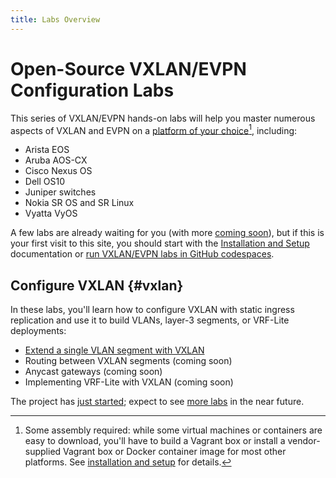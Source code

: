 ```yaml
---
title: Labs Overview
---
```

# Open-Source VXLAN/EVPN Configuration Labs

This series of VXLAN/EVPN hands-on labs will help you master numerous aspects of VXLAN and EVPN on a [platform of your choice](https://netlab.tools/module/vxlan/#platform-support)[^PC], including:

* Arista EOS
* Aruba AOS-CX
* Cisco Nexus OS
* Dell OS10
* Juniper switches
* Nokia SR OS and SR Linux
* Vyatta VyOS

[^PC]: Some assembly required: while some virtual machines or containers are easy to download, you'll have to build a Vagrant box or install a vendor-supplied Vagrant box or Docker container image for most other platforms. See [installation and setup](1-setup.md) for details.

A few labs are already waiting for you (with more [coming soon](3-upcoming.md)), but if this is your first visit to this site, you should start with the [Installation and Setup](1-setup.md) documentation or [run VXLAN/EVPN labs in GitHub codespaces](4-codespaces.md).

## Configure VXLAN {#vxlan}

In these labs, you'll learn how to configure VXLAN with static ingress replication and use it to build VLANs, layer-3 segments, or VRF-Lite deployments:

* [Extend a single VLAN segment with VXLAN](vxlan/1-single.md)
* Routing between VXLAN segments (coming soon)
* Anycast gateways (coming soon)
* Implementing VRF-Lite with VXLAN (coming soon)

The project has [just started](99-about.md); expect to see [more labs](3-upcoming.md) in the near future.
